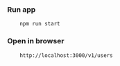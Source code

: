 ### Run app
```
    npm run start
```
### Open in browser
```
    http://localhost:3000/v1/users
```